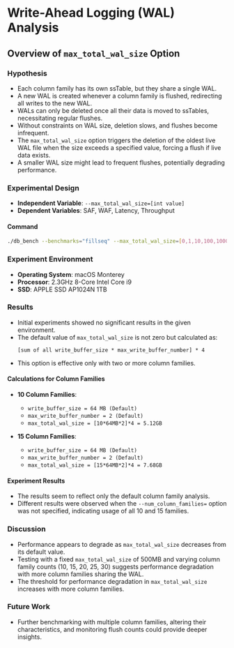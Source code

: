 # Write-Ahead Logging (WAL) Analysis

## Overview of `max_total_wal_size` Option

### Hypothesis

- Each column family has its own ssTable, but they share a single WAL.
- A new WAL is created whenever a column family is flushed, redirecting all writes to the new WAL.
- WALs can only be deleted once all their data is moved to ssTables, necessitating regular flushes.
- Without constraints on WAL size, deletion slows, and flushes become infrequent.
- The `max_total_wal_size` option triggers the deletion of the oldest live WAL file when the size exceeds a specified value, forcing a flush if live data exists.
- A smaller WAL size might lead to frequent flushes, potentially degrading performance.

### Experimental Design

- **Independent Variable**: `--max_total_wal_size=[int value]`
- **Dependent Variables**: SAF, WAF, Latency, Throughput

#### Command
```bash
./db_bench --benchmarks="fillseq" --max_total_wal_size=[0,1,10,100,1000,10000,100000,1000000,10000000,100000000] --num=10000000
```

### Experiment Environment

- **Operating System**: macOS Monterey
- **Processor**: 2.3GHz 8-Core Intel Core i9
- **SSD**: APPLE SSD AP1024N 1TB

### Results

- Initial experiments showed no significant results in the given environment.
- The default value of `max_total_wal_size` is not zero but calculated as:
  ```plaintext
  [sum of all write_buffer_size * max_write_buffer_number] * 4
  ```
- This option is effective only with two or more column families.

#### Calculations for Column Families

- **10 Column Families**:
  - `write_buffer_size = 64 MB (Default)`
  - `max_write_buffer_number = 2 (Default)`
  - `max_total_wal_size = [10*64MB*2]*4 = 5.12GB`

- **15 Column Families**:
  - `write_buffer_size = 64 MB (Default)`
  - `max_write_buffer_number = 2 (Default)`
  - `max_total_wal_size = [15*64MB*2]*4 = 7.68GB`

#### Experiment Results

- The results seem to reflect only the default column family analysis.
- Different results were observed when the `--num_column_families=` option was not specified, indicating usage of all 10 and 15 families.

### Discussion

- Performance appears to degrade as `max_total_wal_size` decreases from its default value.
- Testing with a fixed `max_total_wal_size` of 500MB and varying column family counts (10, 15, 20, 25, 30) suggests performance degradation with more column families sharing the WAL.
- The threshold for performance degradation in `max_total_wal_size` increases with more column families.

### Future Work

- Further benchmarking with multiple column families, altering their characteristics, and monitoring flush counts could provide deeper insights.



